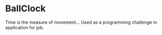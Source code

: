 # BallClock
Time is the measure of movement...
Used as a programming challenge in application for job.
